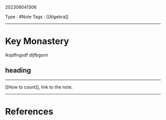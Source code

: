 202306041306

Type : #Note
Tags : [[Algebra]]

---
# Key Monastery

lksjdfngsdf
dljfbgsnn
## heading

---

[[How to count]], link to the note.

---
# References
